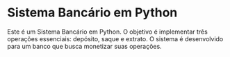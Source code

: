 # Sistema Bancário em Python
Este é um Sistema Bancário em Python. O objetivo é implementar três operações essenciais: depósito, saque e extrato. O sistema é desenvolvido para um banco que busca monetizar suas operações.
